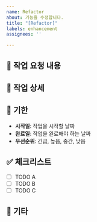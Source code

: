```yaml
---
name: Refactor
about: 기능을 수정합니다.
title: "[Refactor]"
labels: enhancement
assignees: ''

---
```


## 📄 작업 요청 내용

<!--- 요청하신 작업의 요약 내용을 작성해 주세요. -->

## 📝 작업 상세

<!--- 작업에 대한 상세 설명을 작성해 주세요. -->

## 📆 기한

<!--- 작업 완료를 원하는 기한이나 우선순위를 명시해 주세요. -->

- **시작일**: 작업을 시작할 날짜
- **완료일**: 작업을 완료해야 하는 날짜
- **우선순위**: 긴급, 높음, 중간, 낮음

## ✅ 체크리스트

- [ ] TODO A
- [ ] TODO B
- [ ] TODO C

## 📍 기타

<!--- 추가적으로 필요한 정보나 특이사항이 있다면 적어주세요. -->

